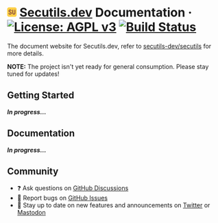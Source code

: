 # <img src="https://raw.githubusercontent.com/secutils-dev/secutils/main/assets/logo/secutils-logo-initials.png" alt="Secutils.dev" width="22"> [Secutils.dev](https://secutils.dev) Documentation &middot; [![License: AGPL v3](https://img.shields.io/badge/License-AGPL%20v3-blue.svg)](https://github.com/secutils-dev/secutils-docs/blob/main/LICENSE) [![Build Status](https://github.com/secutils-dev/secutils-docs/actions/workflows/ci.yml/badge.svg)](https://github.com/secutils-dev/secutils-docs/actions)

The document website for Secutils.dev, refer to [secutils-dev/secutils](https://github.com/secutils-dev/secutils) for more details.

__NOTE:__ The project isn't yet ready for general consumption. Please stay tuned for updates!

## Getting Started

***In progress…***

## Documentation

***In progress…***

## Community

- ❓ Ask questions on [GitHub Discussions](https://github.com/secutils-dev/secutils/discussions)
- 🐛 Report bugs on [GitHub Issues](https://github.com/secutils-dev/secutils/issues)
- 📣 Stay up to date on new features and announcements on [Twitter](https://twitter.com/secutils) or [Mastodon](https://fosstodon.org/@secutils)
